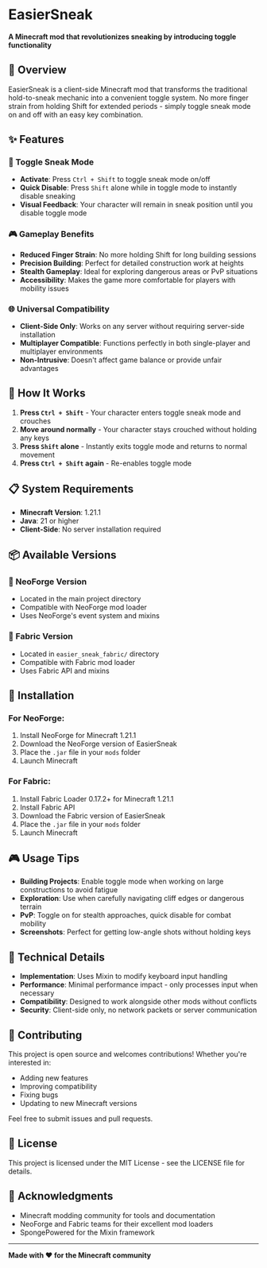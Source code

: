 # EasierSneak

**A Minecraft mod that revolutionizes sneaking by introducing toggle functionality**

## 🎯 Overview

EasierSneak is a client-side Minecraft mod that transforms the traditional hold-to-sneak mechanic into a convenient toggle system. No more finger strain from holding Shift for extended periods - simply toggle sneak mode on and off with an easy key combination.

## ✨ Features

### 🔄 Toggle Sneak Mode
- **Activate**: Press `Ctrl + Shift` to toggle sneak mode on/off
- **Quick Disable**: Press `Shift` alone while in toggle mode to instantly disable sneaking
- **Visual Feedback**: Your character will remain in sneak position until you disable toggle mode

### 🎮 Gameplay Benefits
- **Reduced Finger Strain**: No more holding Shift for long building sessions
- **Precision Building**: Perfect for detailed construction work at heights
- **Stealth Gameplay**: Ideal for exploring dangerous areas or PvP situations
- **Accessibility**: Makes the game more comfortable for players with mobility issues

### 🌐 Universal Compatibility
- **Client-Side Only**: Works on any server without requiring server-side installation
- **Multiplayer Compatible**: Functions perfectly in both single-player and multiplayer environments
- **Non-Intrusive**: Doesn't affect game balance or provide unfair advantages

## 🎯 How It Works

1. **Press `Ctrl + Shift`** - Your character enters toggle sneak mode and crouches
2. **Move around normally** - Your character stays crouched without holding any keys
3. **Press `Shift` alone** - Instantly exits toggle mode and returns to normal movement
4. **Press `Ctrl + Shift` again** - Re-enables toggle mode

## 📋 System Requirements

- **Minecraft Version**: 1.21.1
- **Java**: 21 or higher
- **Client-Side**: No server installation required

## 📦 Available Versions

### 🔧 NeoForge Version
- Located in the main project directory
- Compatible with NeoForge mod loader
- Uses NeoForge's event system and mixins

### 🧵 Fabric Version
- Located in `easier_sneak_fabric/` directory
- Compatible with Fabric mod loader
- Uses Fabric API and mixins

## 🚀 Installation

### For NeoForge:
1. Install NeoForge for Minecraft 1.21.1
2. Download the NeoForge version of EasierSneak
3. Place the `.jar` file in your `mods` folder
4. Launch Minecraft

### For Fabric:
1. Install Fabric Loader 0.17.2+ for Minecraft 1.21.1
2. Install Fabric API
3. Download the Fabric version of EasierSneak
4. Place the `.jar` file in your `mods` folder
5. Launch Minecraft

## 🎮 Usage Tips

- **Building Projects**: Enable toggle mode when working on large constructions to avoid fatigue
- **Exploration**: Use when carefully navigating cliff edges or dangerous terrain
- **PvP**: Toggle on for stealth approaches, quick disable for combat mobility
- **Screenshots**: Perfect for getting low-angle shots without holding keys

## 🔧 Technical Details

- **Implementation**: Uses Mixin to modify keyboard input handling
- **Performance**: Minimal performance impact - only processes input when necessary
- **Compatibility**: Designed to work alongside other mods without conflicts
- **Security**: Client-side only, no network packets or server communication

## 🤝 Contributing

This project is open source and welcomes contributions! Whether you're interested in:
- Adding new features
- Improving compatibility
- Fixing bugs
- Updating to new Minecraft versions

Feel free to submit issues and pull requests.

## 📄 License

This project is licensed under the MIT License - see the LICENSE file for details.

## 🙏 Acknowledgments

- Minecraft modding community for tools and documentation
- NeoForge and Fabric teams for their excellent mod loaders
- SpongePowered for the Mixin framework

---

**Made with ❤️ for the Minecraft community**
